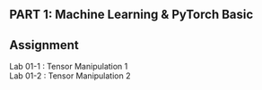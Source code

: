 ## PART 1: Machine Learning & PyTorch Basic

## Assignment
Lab 01-1 : Tensor Manipulation 1  
Lab 01-2 : Tensor Manipulation 2